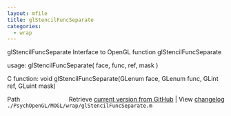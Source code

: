 ```yaml
---
layout: mfile
title: glStencilFuncSeparate
categories:
  - wrap
---
```


glStencilFuncSeparate  Interface to OpenGL function glStencilFuncSeparate

usage:  glStencilFuncSeparate\( face, func, ref, mask \)

C function:  void glStencilFuncSeparate\(GLenum face, GLenum func, GLint ref, GLuint mask\)


<div class="code_header" style="text-align:right;">
  <span style="float:left;">Path&nbsp;&nbsp;</span> <span class="counter">Retrieve <a href=
  "https://raw.github.com/Psychtoolbox-3/Psychtoolbox-3/beta/./PsychOpenGL/MOGL/wrap/glStencilFuncSeparate.m">current version from GitHub</a> | View <a href=
  "https://github.com/Psychtoolbox-3/Psychtoolbox-3/commits/beta/./PsychOpenGL/MOGL/wrap/glStencilFuncSeparate.m">changelog</a></span>
</div>
<div class="code">
  <code>./PsychOpenGL/MOGL/wrap/glStencilFuncSeparate.m</code>
</div>
